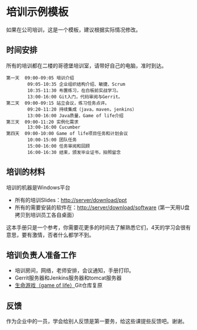 # 培训示例模板 #
如果在公司培训，这是一个模板，建议根据实际情况修改。

## 时间安排 ##
所有的培训都在二楼的哥德堡培训室，请带好自己的电脑，准时到达。

    第一天  09:00-09:05 培训介绍
            09:05-10:35 企业组织结构介绍、敏捷、Scrum
            10:35-11:30 布置练习，在白板前实战学习。
            13:00-16:00 Git入门，代码审阅与Gerrit。
    第二天  09:00-09:15 站立会议，练习任务点评。
            09:20-11:20 持续集成（java，maven，jenkins）
            13:00-16:00 Java质量，Game of life介绍
    第三天  09:00-11:20 实例化需求
            13:00-16:00 Cucumber
    第四天  09:00-10:00 Game of life项目任务和计划会议
            10:00-15:00 团队任务
            15:00-16:00 任务审阅和回顾
            16:00-16:30 结束，颁发毕业证书，拍照留念 

## 培训的材料 ##
培训的机器是Windows平台

 * 所有的培训Slides：<http://server/download/ppt>
 * 所有的需要安装的软件在：<http://server/download/software> (第一天用U盘拷贝到培训员工各自桌面）

这本手册只是一个参考，你需要花更多的时间去了解熟悉它们，4天的学习会很有意思，要有激情，否者什么都学不到。

## 培训负责人准备工作 ##

  * 培训房间，网络，老师安排，会议通知，手册打印。
  * Gerrit服务器和Jenkins服务器和tomcat服务器
  * [生命游戏（game of life）](https://github.com/wakaleo/game-of-life)Git仓库复原
  
## 反馈 ##
作为企业中的一员，学会给别人反馈是第一要务，给这些课提些反馈吧。谢谢。


